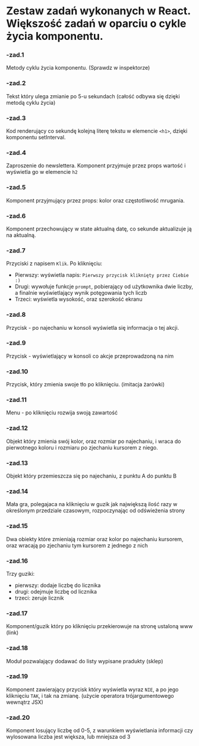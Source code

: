 # Zestaw zadań wykonanych w React. Większość zadań w oparciu o cykle życia komponentu.

### -zad.1
Metody cyklu życia komponentu. (Sprawdz w inspektorze)

### -zad.2
Tekst który ulega zmianie po 5-u sekundach (całość odbywa się dzięki metodą cyklu życia)

### -zad.3
Kod renderujący co sekundę kolejną literę tekstu w elemencie `<h1>`, dzięki komponentu setInterval.

### -zad.4
Zaproszenie do newslettera. Komponent przyjmuje przez props wartość i wyświetla go w elemencie `h2`

### -zad.5
Komponent przyjmujący przez props: kolor oraz częstotliwość mrugania.

### -zad.6
Komponent przechowujący w state aktualną datę, co sekunde aktualizuje ją na aktualną.

### -zad.7
Przyciski z napisem `Klik`. Po kliknięciu:
 - Pierwszy: wyświetla napis: `Pierwszy przycisk kliknięty przez Ciebie :)`
 - Drugi: wywołuje funkcje `prompt`, pobierający od użytkownika dwie liczby, a finalnie wyświetlający wynik potęgowania tych liczb
 - Trzeci: wyświetla wysokość, oraz szerokość ekranu
 
### -zad.8
Przycisk - po najechaniu w konsoli wyświetla się informacja o tej akcji.

### -zad.9
Przycisk - wyświetlający w konsoli co akcje przeprowadzoną na nim

### -zad.10
Przycisk, który zmienia swoje tło po kliknięciu. (imitacja żarówki)

### -zad.11
Menu - po kliknięciu rozwija swoją zawartość

### -zad.12
Objekt który zmienia swój kolor, oraz rozmiar po najechaniu, i wraca do pierwotnego koloru i rozmiaru po 
zjechaniu kursorem z niego. 

### -zad.13
Objekt który przemieszcza się po najechaniu, z punktu A do punktu B

### -zad.14
Mała gra, polegajaca na kliknięciu w guzik jak największą ilość razy w określonym przedziale czasowym, 
rozpoczynając od odświeżenia strony

### -zad.15
Dwa obiekty które zmieniają rozmiar oraz kolor po najechaniu kursorem, oraz wracają po zjechaniu tym kursorem z 
jednego z nich

### -zad.16
Trzy guziki:
 - pierwszy: dodaje liczbę do licznika
 - drugi: odejmuje liczbę od licznika
 - trzeci: zeruje licznik
 
### -zad.17
Komponent/guzik który po kliknięciu przekierowuje na stronę ustaloną www (link)

### -zad.18
Moduł pozwalający dodawać do listy wypisane pradukty (sklep)

### -zad.19
Komponent zawierający przycisk który wyświetla wyraz `NIE`, a po jego kliknięciu `TAK`, i tak na zmianę. 
(użycie operatora trójargumentowego wewnątrz JSX)

### -zad.20
Komponent losujący liczbę od 0-5, z warunkiem wyświetlania informacji czy 
wylosowana liczba jest większa, lub mniejsza od 3